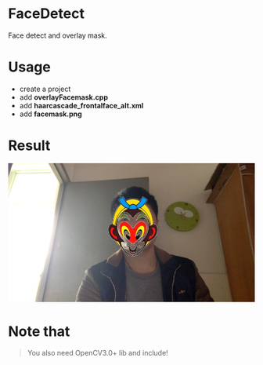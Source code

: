 # FaceDetect
Face detect and overlay mask.

# Usage

* create a project
* add **overlayFacemask.cpp**
* add **haarcascade_frontalface_alt.xml**
* add **facemask.png**


# Result

![result](./Frame_screenshot_18.02.2016.png)


# Note that

> You also need OpenCV3.0+ lib and include!

